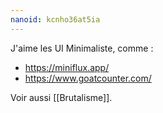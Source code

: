 ```yaml
---
nanoid: kcnho36at5ia
---
```

J'aime les UI Minimaliste, comme :

- https://miniflux.app/
- https://www.goatcounter.com/

Voir aussi [[Brutalisme]].
